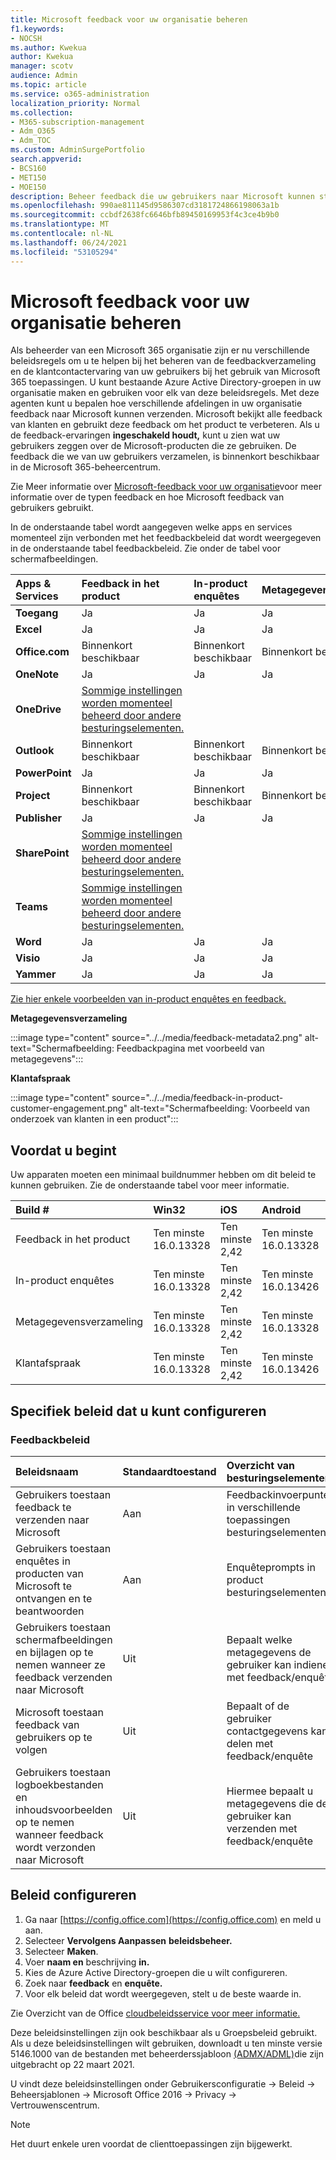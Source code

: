 ```yaml
---
title: Microsoft feedback voor uw organisatie beheren
f1.keywords:
- NOCSH
ms.author: Kwekua
author: Kwekua
manager: scotv
audience: Admin
ms.topic: article
ms.service: o365-administration
localization_priority: Normal
ms.collection:
- M365-subscription-management
- Adm_O365
- Adm_TOC
ms.custom: AdminSurgePortfolio
search.appverid:
- BCS160
- MET150
- MOE150
description: Beheer feedback die uw gebruikers naar Microsoft kunnen sturen over Microsoft-producten.
ms.openlocfilehash: 990ae811145d9586307cd3181724866198063a1b
ms.sourcegitcommit: ccbdf2638fc6646bfb89450169953f4c3ce4b9b0
ms.translationtype: MT
ms.contentlocale: nl-NL
ms.lasthandoff: 06/24/2021
ms.locfileid: "53105294"
---
```

# <a name="manage-microsoft-feedback-for-your-organization"></a>Microsoft feedback voor uw organisatie beheren

Als beheerder van een Microsoft 365 organisatie zijn er nu verschillende beleidsregels om u te helpen bij het beheren van de feedbackverzameling en de klantcontactervaring van uw gebruikers bij het gebruik van Microsoft 365 toepassingen. U kunt bestaande Azure Active Directory-groepen in uw organisatie maken en gebruiken voor elk van deze beleidsregels. Met deze agenten kunt u bepalen hoe verschillende afdelingen in uw organisatie feedback naar Microsoft kunnen verzenden. Microsoft bekijkt alle feedback van klanten en gebruikt deze feedback om het product te verbeteren. Als u de feedback-ervaringen **ingeschakeld houdt,** kunt u zien wat uw gebruikers zeggen over de Microsoft-producten die ze gebruiken. De feedback die we van uw gebruikers verzamelen, is binnenkort beschikbaar in de Microsoft 365-beheercentrum.

Zie Meer informatie over [Microsoft-feedback voor uw organisatie](../misc/feedback-user-control.md)voor meer informatie over de typen feedback en hoe Microsoft feedback van gebruikers gebruikt.

In de onderstaande tabel wordt aangegeven welke apps en services momenteel zijn verbonden met het feedbackbeleid dat wordt weergegeven in de onderstaande tabel feedbackbeleid. Zie onder de tabel voor schermafbeeldingen.

|**Apps & Services**|**Feedback in het product** <br> |**In-product enquêtes** <br> |**Metagegevensverzameling** <br> |**Klantafspraak** <br> |
|:-----|:-----|:-----|:-----|:-----|
|**Toegang**|Ja|Ja|Ja|Ja|
|**Excel**|Ja|Ja|Ja|Ja|
|**Office.com**|Binnenkort beschikbaar|Binnenkort beschikbaar|Binnenkort beschikbaar|Binnenkort beschikbaar|
|**OneNote**|Ja|Ja|Ja|Ja|
|**OneDrive**|[Sommige instellingen worden momenteel beheerd door andere besturingselementen.](/onedrive/disable-contact-support-send-feedback)||||
|**Outlook**|Binnenkort beschikbaar|Binnenkort beschikbaar|Binnenkort beschikbaar|Binnenkort beschikbaar|
|**PowerPoint**|Ja|Ja|Ja|Ja|
|**Project**|Binnenkort beschikbaar|Binnenkort beschikbaar|Binnenkort beschikbaar|Binnenkort beschikbaar|
|**Publisher**|Ja|Ja|Ja|Ja|
|**SharePoint**|[Sommige instellingen worden momenteel beheerd door andere besturingselementen.](/powershell/module/sharepoint-online/set-spotenant)||||
|**Teams**|[Sommige instellingen worden momenteel beheerd door andere besturingselementen.](/microsoftteams/manage-feedback-policies-in-teams)||||
|**Word**|Ja|Ja|Ja|Ja|
|**Visio**|Ja|Ja|Ja|Ja|
|**Yammer**|Ja|Ja|Ja|Ja|

[Zie hier enkele voorbeelden van in-product enquêtes en feedback.](/microsoft-365/admin/misc/feedback-user-control#in-product-surveys)

**Metagegevensverzameling**

:::image type="content" source="../../media/feedback-metadata2.png" alt-text="Schermafbeelding: Feedbackpagina met voorbeeld van metagegevens":::

**Klantafspraak**

:::image type="content" source="../../media/feedback-in-product-customer-engagement.png" alt-text="Schermafbeelding: Voorbeeld van onderzoek van klanten in een product":::

## <a name="before-you-begin"></a>Voordat u begint

Uw apparaten moeten een minimaal buildnummer hebben om dit beleid te kunnen gebruiken. Zie de onderstaande tabel voor meer informatie.

|**Build #**|**Win32**|**iOS**|**Android**|**Mac**|**Web**|
|:-----|:-----|:-----|:-----|:-----|:-----|
|Feedback in het product|Ten minste 16.0.13328|Ten minste 2,42|Ten minste 16.0.13328|Ten minste 16,42|Openbaar beschikbaar|
|In-product enquêtes|Ten minste 16.0.13328|Ten minste 2,42|Ten minste 16.0.13426|Ten minste 16,42|Uitrol in behandeling|
|Metagegevensverzameling|Ten minste 16.0.13328|Ten minste 2,42|Ten minste 16.0.13328|Ten minste 16,42|Openbaar beschikbaar|
|Klantafspraak|Ten minste 16.0.13328|Ten minste 2,42|Ten minste 16.0.13426|Ten minste 16,42|Uitrol in behandeling|

## <a name="specific-policies-you-can-configure"></a>Specifiek beleid dat u kunt configureren

### <a name="feedback-policies"></a>Feedbackbeleid

|**Beleidsnaam**|**Standaardtoestand**|**Overzicht van besturingselementen**|
|:-----|:-----|:-----|
|Gebruikers toestaan feedback te verzenden naar Microsoft|Aan|Feedbackinvoerpunten in verschillende toepassingen besturingselementen|
|Gebruikers toestaan enquêtes in producten van Microsoft te ontvangen en te beantwoorden|Aan|Enquêteprompts in product besturingselementen|
|Gebruikers toestaan schermafbeeldingen en bijlagen op te nemen wanneer ze feedback verzenden naar Microsoft|Uit|Bepaalt welke metagegevens de gebruiker kan indienen met feedback/enquête|
|Microsoft toestaan feedback van gebruikers op te volgen|Uit|Bepaalt of de gebruiker contactgegevens kan delen met feedback/enquête|
|Gebruikers toestaan logboekbestanden en inhoudsvoorbeelden op te nemen wanneer feedback wordt verzonden naar Microsoft|Uit|Hiermee bepaalt u metagegevens die de gebruiker kan verzenden met feedback/enquête|

## <a name="configure-policies"></a>Beleid configureren

1. Ga naar [https://config.office.com](https://config.office.com) en meld u aan.
1. Selecteer **Vervolgens Aanpassen** **beleidsbeheer.**
1. Selecteer **Maken**.
1. Voer **naam en** beschrijving **in.**
1. Kies de Azure Active Directory-groepen die u wilt configureren.
1. Zoek naar **feedback** en **enquête.**
1. Voor elk beleid dat wordt weergegeven, stelt u de beste waarde in.

Zie Overzicht van de Office [cloudbeleidsservice voor meer informatie.](/deployoffice/overview-office-cloud-policy-service)

Deze beleidsinstellingen zijn ook beschikbaar als u Groepsbeleid gebruikt. Als u deze beleidsinstellingen wilt gebruiken, downloadt u ten minste versie 5146.1000 van de bestanden met beheerderssjabloon [(ADMX/ADML)](https://www.microsoft.com/download/details.aspx?id=49030)die zijn uitgebracht op 22 maart 2021.

U vindt deze beleidsinstellingen onder Gebruikersconfiguratie -> Beleid -> Beheersjablonen -> Microsoft Office 2016 -> Privacy -> Vertrouwenscentrum.

> [!NOTE]
> Het duurt enkele uren voordat de clienttoepassingen zijn bijgewerkt.
